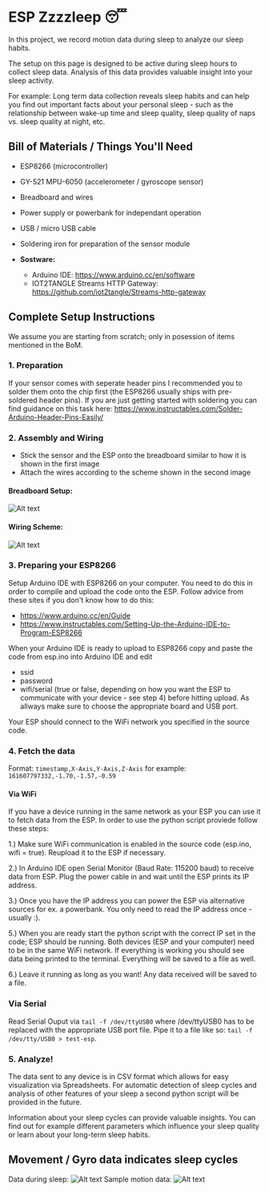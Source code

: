 # ESP Zzzzleep 😴

In this project, we record motion data during sleep to analyze our sleep habits.

The setup on this page is designed to be active during sleep hours to collect sleep data. Analysis of this data provides valuable insight into your sleep activity.

For example: Long term data collection reveals sleep habits and can help you find out important facts about your personal sleep - such as the relationship between wake-up time and sleep quality, sleep quality of naps vs. sleep quality at night, etc.


## Bill of Materials / Things You'll Need
- ESP8266 (microcontroller)
- GY-521 MPU-6050 (accelerometer / gyroscope sensor)
- Breadboard and wires
- Power supply or powerbank for independant operation
- USB / micro USB cable
- Soldering iron for preparation of the sensor module

- **Sostware:**
  - Arduino IDE: https://www.arduino.cc/en/software
  - IOT2TANGLE Streams HTTP Gateway: https://github.com/iot2tangle/Streams-http-gateway

## Complete Setup Instructions
We assume you are starting from scratch; only in posession of items mentioned in the BoM.

### 1. Preparation
If your sensor comes with seperate header pins I recommended you to solder them onto the chip first (the ESP8266 usually ships with pre-soldered header pins). If you are just getting started with soldering you can find guidance on this task here: https://www.instructables.com/Solder-Arduino-Header-Pins-Easily/

### 2. Assembly and Wiring
- Stick the sensor and the ESP onto the breadboard similar to how it is shown in the first image
- Attach the wires according to the scheme shown in the second image

#### Breadboard Setup:
![Alt text](./esp-with-sensor.jpg)

#### Wiring Scheme:
![Alt text](./ESP8266-wiring.png)

### 3. Preparing your ESP8266
Setup Arduino IDE with ESP8266 on your computer. You need to do this in order to compile and upload the code onto the ESP. Follow advice from these sites if you don't know how to do this:
- https://www.arduino.cc/en/Guide
- https://www.instructables.com/Setting-Up-the-Arduino-IDE-to-Program-ESP8266

When your Arduino IDE is ready to upload to ESP8266 copy and paste the code from esp.ino into Arduino IDE and edit
- ssid
- password
- wifi/serial (true or false, depending on how you want the ESP to communicate with your device - see step 4)
before hitting upload. As allways make sure to choose the appropriate board and USB port.

Your ESP should connect to the WiFi network you specified in the source code.

### 4. Fetch the data
Format: ```timestamp,X-Axis,Y-Axis,Z-Axis``` for example: ```161607797332,-1.70,-1.57,-0.59```
#### Via WiFi
If you have a device running in the same network as your ESP you can use it to fetch data from the ESP. In order to use the python script proviede follow these steps:

1.) Make sure WiFi communication is enabled in the source code (esp.ino, wifi = true). Reupload it to the ESP if necessary.

2.) In Arduino IDE open Serial Monitor (Baud Rate: 115200 baud) to receive data from ESP. Plug the power cable in and wait until the ESP prints its IP address.

3.) Once you have the IP address you can power the ESP via alternative sources for ex. a powerbank. You only need to read the IP address once - usually :).

5.) When you are ready start the python script with the correct IP set in the code; ESP should be running. Both devices (ESP and your computer) need to be in the same WiFi network. If everything is working you should see data being printed to the terminal. Everything will be saved to a file as well.

6.) Leave it running as long as you want! Any data received will be saved to a file.


### Via Serial
Read Serial Ouput via ```tail -f /dev/ttyUSB0``` where /dev/ttyUSB0 has to be replaced with the appropriate USB port file. Pipe it to a file like so: ```tail -f /dev/tty/USB0 > test-esp```.


### 5. Analyze!
The data sent to any device is in CSV format which allows for easy visualization via Spreadsheets. For automatic detection of sleep cycles and analysis of other features of your sleep a second python script will be provided in the future.

Information about your sleep cycles can provide valuable insights. You can find out for example different parameters which influence your sleep quality or learn about your long-term sleep habits.

## Movement / Gyro data indicates sleep cycles
Data during sleep:
![Alt text](./sleep-activity1.svg)
Sample motion data:
![Alt text](./sample1.svg)
